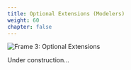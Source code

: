 ```yaml
---
title: Optional Extensions (Modelers)
weight: 60
chapter: false
---
```


![Frame 3: Optional Extensions](/s2dm/images/optional_extensions.png)

Under construction...
